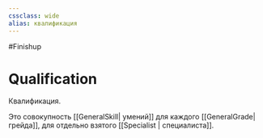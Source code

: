 ```yaml
---
cssclass: wide
alias: квалификация
---
```


#Finishup 
# Qualification

Квалификация. 

Это совокупность [[GeneralSkill| умений]] для каждого [[GeneralGrade| грейда]], для отдельно взятого [[Specialist | специалиста]]. 

